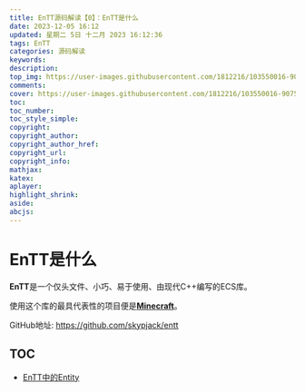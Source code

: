 ```yaml
---
title: EnTT源码解读【0】：EnTT是什么
date: 2023-12-05 16:12
updated: 星期二 5日 十二月 2023 16:12:36
tags: EnTT
categories: 源码解读
keywords:
description:
top_img: https://user-images.githubusercontent.com/1812216/103550016-90752280-4ea8-11eb-8667-12ed2219e137.png
comments:
cover: https://user-images.githubusercontent.com/1812216/103550016-90752280-4ea8-11eb-8667-12ed2219e137.png
toc:
toc_number:
toc_style_simple:
copyright:
copyright_author:
copyright_author_href:
copyright_url:
copyright_info:
mathjax:
katex:
aplayer:
highlight_shrink:
aside:
abcjs:
---
```

# EnTT是什么
**EnTT**是一个仅头文件、小巧、易于使用、由现代C++编写的ECS库。

使用这个库的最具代表性的项目便是[**Minecraft**](https://minecraft.net/en-us/attribution/)。

GitHub地址: https://github.com/skypjack/entt

## TOC
- [EnTT中的Entity](../bbcb98354992)
